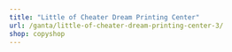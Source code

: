 ```yaml
---
title: "Little of Cheater Dream Printing Center"
url: /ganta/little-of-cheater-dream-printing-center-3/
shop: copyshop
---
```


